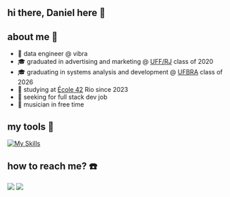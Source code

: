 ## hi there, Daniel here 👋

## about me 🥷

- 🔭 data engineer @ vibra
- 🎓 graduated in advertising and marketing @ [UFF/RJ](https://www.uff.br/) class of 2020
- 🎓 graduating in systems analysis and development @ [UFBRA](https://ufbra.com.br) class of 2026
- 📖 studying at [École 42](https://42.rio/) Rio since 2023
- 🔎 seeking for full stack dev job
- 🎸 musician in free time

## my tools 🧰
[![My Skills](https://skillicons.dev/icons?i=swift,react,go,c,cpp,vue,python,gcp,docker,terraform)](https://skillicons.dev)


## how to reach me? ☎️
[<img src="https://img.shields.io/badge/LinkedIn-0077B5?style=for-the-badge&logo=linkedin&logoColor=white">](https://www.linkedin.com/in/dwbessa)
[<img src="https://img.shields.io/badge/Gmail-D14836?style=for-the-badge&logo=gmail&logoColor=white">](mailto:dwbessa@gmail.com)
